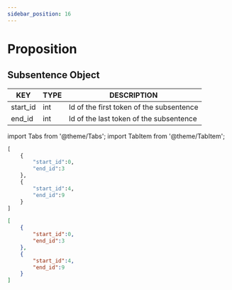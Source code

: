 ```yaml
---
sidebar_position: 16
---
```


# Proposition

## Subsentence Object

| KEY      	| TYPE 	| DESCRIPTION                              	|
|----------	|------	|------------------------------------------	|
| start_id 	| int  	| Id of the first token of the subsentence 	|
| end_id   	| int  	| Id of the last token of the subsentence  	|

import Tabs from '@theme/Tabs';
import TabItem from '@theme/TabItem';

<Tabs>
<TabItem value="py" label="Python">

```py
[
    {
        "start_id":0,
        "end_id":3
    },
    {
        "start_id":4,
        "end_id":9
    }
]
```

</TabItem>
<TabItem value="json" label="JSON">

```json
[
    {
        "start_id":0,
        "end_id":3
    },
    {
        "start_id":4,
        "end_id":9
    }
]
```

</TabItem>
</Tabs>